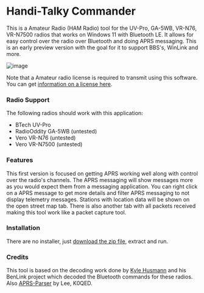 # Handi-Talky Commander

This is a Amateur Radio (HAM Radio) tool for the UV-Pro, GA-5WB, VR-N76, VR-N7500 radios that works on Windows 11 with Bluetooth LE. It allows for easy control over the radio over Bluetooth and doing APRS messaging. This is an early preview version with the goal for it to support BBS's, WinLink and more.

![image](https://github.com/user-attachments/assets/ad3e0c3e-f5f5-4b07-9217-2306f07c362f)

Note that a Amateur radio license is required to transmit using this software. You can get [information on a license here](https://www.arrl.org/getting-licensed).

### Radio Support

The following radios should work with this application:

- BTech UV-Pro
- RadioOddity GA-5WB (untested)
- Vero VR-N76 (untested)
- Vero VR-N7500 (untested)

### Features

This first version is focused on getting APRS working well along with control over the radio's channels. The APRS messaging will show messages more as you would expect them from a messaging application. You can right click on a APRS message to get more details and filter APRS messaging to not display telemetry messages. Stations with location data will be shown on the open street map tab. There is also another tab with all packets received making this tool work like a packet capture tool.

### Installation

There are no installer, just [download the zip file](https://github.com/Ylianst/HTCommander/raw/refs/heads/main/releases/HTCommander-0.1.zip), extract and run.

### Credits

This tool is based on the decoding work done by [Kyle Husmann](https://github.com/khusmann) and his BenLink project which decoded the Bluetooth commands for these radios. Also [APRS-Parser](https://github.com/k0qed/aprs-parser) by Lee, K0QED.

